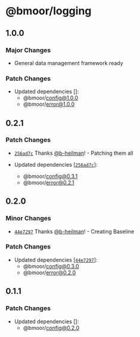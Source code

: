 # @bmoor/logging

## 1.0.0

### Major Changes

- General data management framework ready

### Patch Changes

- Updated dependencies []:
  - @bmoor/config@1.0.0
  - @bmoor/error@1.0.0

## 0.2.1

### Patch Changes

- [`256ad7c`](https://github.com/b-heilman/bmoor-united/commit/256ad7cd531e7ccdf65c8c7dc0da95991f6c7c56) Thanks [@b-heilman](https://github.com/b-heilman)! - Patching them all

- Updated dependencies [[`256ad7c`](https://github.com/b-heilman/bmoor-united/commit/256ad7cd531e7ccdf65c8c7dc0da95991f6c7c56)]:
  - @bmoor/config@0.3.1
  - @bmoor/error@0.2.1

## 0.2.0

### Minor Changes

- [`44e7297`](https://github.com/b-heilman/bmoor-united/commit/44e7297e86bb599750f1d7706d946fac5ca6848c) Thanks [@b-heilman](https://github.com/b-heilman)! - Creating Baseline

### Patch Changes

- Updated dependencies [[`44e7297`](https://github.com/b-heilman/bmoor-united/commit/44e7297e86bb599750f1d7706d946fac5ca6848c)]:
  - @bmoor/config@0.3.0
  - @bmoor/error@0.2.0

## 0.1.1

### Patch Changes

- Updated dependencies []:
  - @bmoor/config@0.2.0
